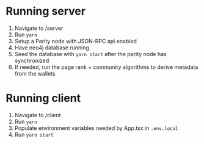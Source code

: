 # Running server

1. Navigate to /server
2. Run `yarn`
3. Setup a Parity node with JSON-RPC api enabled
4. Have neo4j database running
5. Seed the database with `yarn start` after the parity node has synchronized
6. If needed, run the page rank + community algorithms to derive metadata from the wallets

# Running client

1. Navigate to /client
2. Run `yarn`
3. Populate environment variables needed by App.tsx in `.env.local`
4. Run `yarn start`
